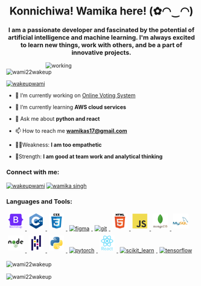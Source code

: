 
<h1 align="center">Konnichiwa! Wamika here! (✿◠‿◠)</h1>
<h3 align="center">I am a passionate developer and fascinated by the potential of artificial intelligence and machine learning. I'm always excited to learn new things, work with others, and be a part of innovative projects.</h3>
<img width="400" align="right" src="https://i.pinimg.com/originals/e3/cc/a9/e3cca9951cf7e6c356fff2c580333b22.gif" alt="working" />

<p align="left"> <img src="https://komarev.com/ghpvc/?username=wami22wakeup&label=Profile%20views&color=0e75b6&style=flat" alt="wami22wakeup" /> </p>

<p align="left"> <a href="https://twitter.com/wakeupwami" target="blank"><img src="https://img.shields.io/twitter/follow/wakeupwami?logo=twitter&style=for-the-badge" alt="wakeupwami" /></a> </p>

- 🔭 I’m currently working on [Online Voting System](https://github.com/wami22wakeup/Online-Voting-System)

- 🌱 I’m currently learning **AWS cloud services**

- 💬 Ask me about **python and react**

- 📫 How to reach me **wamikas17@gmail.com**

- 😶‍🌫️Weakness: **I am too empathetic**

- 🦾Strength: **I am good at team work and analytical thinking**

<h3 align="left">Connect with me:</h3>
<p align="left">
<a href="https://twitter.com/wakeupwami" target="blank"><img align="center" src="https://raw.githubusercontent.com/rahuldkjain/github-profile-readme-generator/master/src/images/icons/Social/twitter.svg" alt="wakeupwami" height="30" width="40" /></a>
<a href="https://www.linkedin.com/in/wamika-s-546056227/" target="blank"><img align="center" src="https://raw.githubusercontent.com/rahuldkjain/github-profile-readme-generator/master/src/images/icons/Social/linked-in-alt.svg" alt="wamika singh" height="30" width="40" /></a>
</p>

<h3 align="left">Languages and Tools:</h3>
<p align="left"> <a href="https://getbootstrap.com" target="_blank" rel="noreferrer"> <img src="https://raw.githubusercontent.com/devicons/devicon/master/icons/bootstrap/bootstrap-plain-wordmark.svg" alt="bootstrap" width="40" height="40" style="margin: 5px;"/> </a> <a href="https://www.w3schools.com/cpp/" target="_blank" rel="noreferrer"> <img src="https://raw.githubusercontent.com/devicons/devicon/master/icons/cplusplus/cplusplus-original.svg" alt="cplusplus" width="40" height="40" style="margin: 5px;"/> </a> <a href="https://www.w3schools.com/css/" target="_blank" rel="noreferrer"> <img src="https://raw.githubusercontent.com/devicons/devicon/master/icons/css3/css3-original-wordmark.svg" alt="css3" width="40" height="40" style="margin: 5px;"/> </a> <a href="https://www.figma.com/" target="_blank" rel="noreferrer"> <img src="https://www.vectorlogo.zone/logos/figma/figma-icon.svg" alt="figma" width="40" height="40" style="margin: 5px;"/> </a> <a href="https://git-scm.com/" target="_blank" rel="noreferrer"> <img src="https://www.vectorlogo.zone/logos/git-scm/git-scm-icon.svg" alt="git" width="40" height="40" style="margin: 5px;"/> </a> <a href="https://www.w3.org/html/" target="_blank" rel="noreferrer"> <img src="https://raw.githubusercontent.com/devicons/devicon/master/icons/html5/html5-original-wordmark.svg" alt="html5" width="40" height="40" style="margin: 5px;"/> </a> <a href="https://developer.mozilla.org/en-US/docs/Web/JavaScript" target="_blank" rel="noreferrer"> <img src="https://raw.githubusercontent.com/devicons/devicon/master/icons/javascript/javascript-original.svg" alt="javascript" width="40" height="40" style="margin: 5px;"/> </a> <a href="https://www.mongodb.com/" target="_blank" rel="noreferrer"> <img src="https://raw.githubusercontent.com/devicons/devicon/master/icons/mongodb/mongodb-original-wordmark.svg" alt="mongodb" width="40" height="40" style="margin: 5px;"/> </a> <a href="https://www.mysql.com/" target="_blank" rel="noreferrer"> <img src="https://raw.githubusercontent.com/devicons/devicon/master/icons/mysql/mysql-original-wordmark.svg" alt="mysql" width="40" height="40" style="margin: 5px;"/> </a> <a href="https://nodejs.org" target="_blank" rel="noreferrer"> <img src="https://raw.githubusercontent.com/devicons/devicon/master/icons/nodejs/nodejs-original-wordmark.svg" alt="nodejs" width="40" height="40" style="margin: 5px;"/> </a> <a href="https://pandas.pydata.org/" target="_blank" rel="noreferrer"> <img src="https://raw.githubusercontent.com/devicons/devicon/2ae2a900d2f041da66e950e4d48052658d850630/icons/pandas/pandas-original.svg" alt="pandas" width="40" height="40" style="margin: 5px;"/> </a> <a href="https://www.python.org" target="_blank" rel="noreferrer"> <img src="https://raw.githubusercontent.com/devicons/devicon/master/icons/python/python-original.svg" alt="python" width="40" height="40" style="margin: 5px;"/> </a> <a href="https://pytorch.org/" target="_blank" rel="noreferrer"> <img src="https://www.vectorlogo.zone/logos/pytorch/pytorch-icon.svg" alt="pytorch" width="40" height="40" style="margin: 5px;"/> </a> <a href="https://reactjs.org/" target="_blank" rel="noreferrer"> <img src="https://raw.githubusercontent.com/devicons/devicon/master/icons/react/react-original-wordmark.svg" alt="react" width="40" height="40" style="margin: 5px;"/> </a> <a href="https://scikit-learn.org/" target="_blank" rel="noreferrer"> <img src="https://upload.wikimedia.org/wikipedia/commons/0/05/Scikit_learn_logo_small.svg" alt="scikit_learn" width="40" height="40" style="margin: 5px;"/> </a> <a href="https://www.tensorflow.org" target="_blank" rel="noreferrer"> <img src="https://www.vectorlogo.zone/logos/tensorflow/tensorflow-icon.svg" alt="tensorflow" width="40" height="40" style="margin: 5px;"/> </a> </p>

<p><img align="center" src="https://github-readme-stats.vercel.app/api/top-langs?username=wami22wakeup&show_icons=true&locale=en&layout=compact" alt="wami22wakeup" /></p>

<p><img align="center" src="https://github-readme-streak-stats.herokuapp.com/?user=wami22wakeup&" alt="wami22wakeup" /></p>
